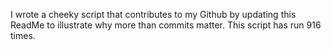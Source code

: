 I wrote a cheeky script that contributes to my Github by updating this ReadMe to illustrate why more than commits matter. This script has run 916 times.